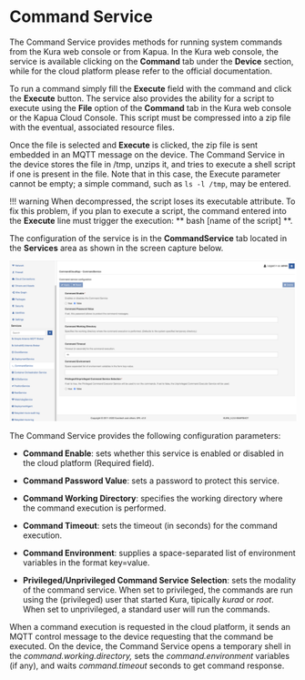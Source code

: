 # Command Service

The Command Service provides methods for running system commands from the Kura web console or from Kapua. In the Kura web console, the service is available clicking on the **Command** tab under the **Device** section, while for the cloud platform please refer to the official documentation.

To run a command simply fill the **Execute** field with the command and click the **Execute** button. The service also provides the ability for a script to execute using the **File** option of the **Command** tab in the Kura web console or the Kapua Cloud Console. This script must be compressed into a zip file with the eventual, associated resource files.

Once the file is selected and **Execute** is clicked, the zip file is sent embedded in an MQTT message on the device. The Command Service in the device stores the file in /tmp, unzips it, and tries to execute a shell script if one is present in the file. Note that in this case, the Execute parameter cannot be empty; a simple command, such as `ls -l /tmp`, may be entered.

!!! warning
    When decompressed, the script loses its executable attribute. To fix this problem, if you plan to execute a script, the command entered into the **Execute** line must trigger the execution:
    ** bash [name of the script] **.

The configuration of the service is in the **CommandService** tab located in the **Services** area as shown in the screen capture below.

![Command Service](./images/command-service.png)

The Command Service provides the following configuration parameters:

- **Command Enable**: sets whether this service is enabled or disabled in the cloud platform (Required field).

- **Command Password Value**: sets a password to protect this service.

- **Command Working Directory**: specifies the working directory where the command execution is performed.

- **Command Timeout**: sets the timeout (in seconds) for the command execution.

- **Command Environment**: supplies a space-separated list of environment variables in the format key=value.

- **Privileged/Unprivileged Command Service Selection**: sets the modality of the command service. When set to privileged, the commands are run using the (privileged) user that started Kura, tipically *kurad* or *root*. When set to unprivileged, a standard user will run the commands.

When a command execution is requested in the cloud platform, it sends an MQTT control message to the device requesting that the command be executed. On the device, the Command Service opens a temporary shell in the _command.working.directory,_ sets the _command.environment_ variables (if any), and waits  _command.timeout_ seconds to get command response.
